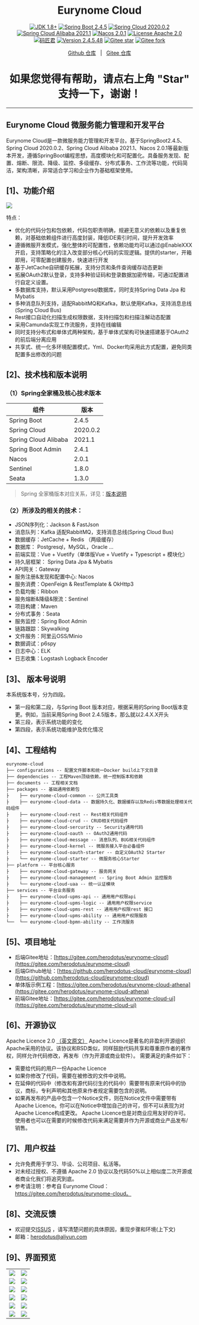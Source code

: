 <h1 align="center"> Eurynome Cloud </h1>

<p align="center">
    <a href="https://www.oracle.com/java/technologies/javase-downloads.html" target="_blank"><img src="https://img.shields.io/badge/JDK-1.8%2B-green" alt="JDK 1.8+"></a>
    <a href="https://spring.io/projects/spring-boot" target="_blank"><img src="https://img.shields.io/badge/Spring%20Boot-2.4.5-blue" alt="Spring Boot 2.4.5"></a>
    <a href="https://spring.io/projects/spring-cloud" target="_blank"><img src="https://img.shields.io/badge/Spring%20Cloud-2020.0.2-blue" alt="Spring Cloud 2020.0.2"></a>
    <a href="https://github.com/alibaba/spring-cloud-alibaba" target="_blank"><img src="https://img.shields.io/badge/Spring%20Cloud%20Alibaba-2021.1-blue" alt="Spring Cloud Alibaba 2021.1"></a>
    <a href="https://nacos.io/zh-cn/index.html" target="_blank"><img src="https://img.shields.io/badge/Nacos-2.0.1-brightgreen" alt="Nacos 2.0.1"></a>
    <a href="./LICENSE"><img src="https://img.shields.io/badge/License-Apache--2.0-blue" alt="License Apache 2.0"></a>
    <a href="https://blog.csdn.net/Pointer_v" target="_blank"><img src="https://img.shields.io/badge/Author-%E7%A0%81%E5%8C%A0%E5%90%9B-orange" alt="码匠君"></a>
    <a href="#" target="_blank"><img src="https://img.shields.io/badge/Version-2.4.5.48-red" alt="Version 2.4.5.48"></a>
    <a href="https://gitee.com/herodotus/eurynome-cloud"><img src="https://gitee.com/herodotus/eurynome-cloud/badge/star.svg?theme=dark" alt="Gitee star"></a>
    <a href="https://gitee.com/herodotus/eurynome-cloud"><img src="https://gitee.com/herodotus/eurynome-cloud/badge/fork.svg?theme=dark" alt="Gitee fork"></a>
</p>

<p align="center">
    <a href="https://github.com/herodotus-cloud/eurynome-cloud">Github 仓库</a> &nbsp; | &nbsp; 
    <a href="https://gitee.com/herodotus/eurynome-cloud">Gitee 仓库</a>
</p>


<h1 align="center"> 如果您觉得有帮助，请点右上角 "Star" 支持一下，谢谢！</h1>

---

## Eurynome Cloud 微服务能力管理和开发平台

Eurynome Cloud是一款微服务能力管理和开发平台。基于SpringBoot2.4.5、Spring Cloud 2020.0.2、Spring Cloud Alibaba 2021.1、Nacos 2.0.1等最新版本开发，遵循SpringBoot编程思想，高度模块化和可配置化。具备服务发现、配置、熔断、限流、降级、监控、多级缓存、分布式事务、工作流等功能，代码简洁，架构清晰，非常适合学习和企业作为基础框架使用。

## [1]、功能介绍

<img src="https://gitee.com/herodotus/eurynome-cloud/raw/master/documents/readme/eurynome.png"/>

特点：
* 优化的代码分包和包依赖，代码包职责明确，规避无意义的依赖以及重复依赖，对基础依赖组件进行高度封装，降低IDE索引时间，提升开发效率
* 遵循微服开发模式，强化整体的可配置性，依赖功能均可以通过@EnableXXX开启，支持策略化的注入改变部分核心代码的实现逻辑。提供的starter，开箱即用，可零配置创建服务，快速进行开发
* 基于JetCache自研缓存拓展，支持分页和条件查询缓存动态更新
* 拓展OAuth2默认登录，支持多种验证码和登录数据加密传输，可通过配置进行自定义设置。
* 多数据库支持，默认采用Postgresql数据库，同时支持Spring Data Jpa 和Mybatis
* 多种消息队列支持，适配RabbitMQ和Kafka，默认使用Kafka，支持消息总线(Spring Cloud Bus)
* Rest接口自动化扫描生成权限数据，支持扫描包和扫描注解动态配置
* 采用Camunda实现工作流服务，支持在线编辑
* 同时支持分布式和单体式两种架构，基于单体式架构可快速搭建基于OAuth2的前后端分离应用
* 共享式、统一化多环境配置模式，Yml、Docker均采用此方式配置，避免同类配置多出修改的问题

## [2]、技术栈和版本说明

### （1）Spring全家桶及核心技术版本
  
组件 | 版本 
---|---
Spring Boot | 2.4.5 
Spring Cloud | 2020.0.2 
Spring Cloud Alibaba | 2021.1
Spring Boot Admin | 2.4.1 
Nacos | 2.0.1 |
Sentinel | 1.8.0 |
Seata | 1.3.0 |

> Spring 全家桶版本对应关系，详见：[版本说明](https://github.com/alibaba/spring-cloud-alibaba/wiki/%E7%89%88%E6%9C%AC%E8%AF%B4%E6%98%8E)

### （2）所涉及的相关的技术： 

* JSON序列化：Jackson & FastJson 
* 消息队列：Kafka 适配RabbitMQ，支持消息总线(Spring Cloud Bus)
* 数据缓存：JetCache + Redis （两级缓存）
* 数据库： Postgresql，MySQL，Oracle ...
* 前端实现：Vue + Vuetify（单体版Vue + Vuetify + Typescript + 模块化）
* 持久层框架： Spring Data Jpa & Mybatis
* API网关：Gateway
* 服务注册&发现和配置中心: Nacos 
* 服务消费：OpenFeign & RestTemplate & OkHttp3
* 负载均衡：Ribbon
* 服务熔断&降级&限流：Sentinel
* 项目构建：Maven
* 分布式事务：Seata
* 服务监控：Spring Boot Admin
* 链路跟踪：Skywalking
* 文件服务：阿里云OSS/Minio
* 数据调试：p6spy
* 日志中心：ELK
* 日志收集：Logstash Logback Encoder

## [3]、 版本号说明

本系统版本号，分为四段。

- 第一段和第二段，与Spring Boot 版本对应，根据采用的Spring Boot版本变更。例如，当前采用Spring Boot 2.4.5版本，那么就以2.4.X.X开头
- 第三段，表示系统功能的变化
- 第四段，表示系统功能维护及优化情况

## [4]、工程结构

``` 
eurynome-cloud
├── configurations -- 配置文件脚本和统一Docker build上下文目录
├── dependencies -- 工程Maven顶级依赖，统一控制版本和依赖
├── documents -- 工程相关文档
├── packages -- 基础通用依赖包
├    ├── eurynome-cloud-common -- 公共工具类
├    ├── eurynome-cloud-data -- 数据持久化、数据缓存以及Redis等数据处理相关代码组件
├    ├── eurynome-cloud-rest -- Rest相关代码组件
├    ├── eurynome-cloud-crud -- CRUD相关代码组件
├    ├── eurynome-cloud-sercurity -- Security通用代码
├    ├── eurynome-cloud-oauth -- OAuth2通用代码
├    ├── eurynome-cloud-message -- 消息队列、BUG相关代码组件
├    ├── eurynome-cloud-kernel -- 微服务接入平台必备组件
├    ├── eurynome-cloud-oauth-starter -- 自定义OAuth2 Starter
├    └── eurynome-cloud-starter -- 微服务核心Starter
├── platform -- 平台核心服务
├    ├── eurynome-cloud-gateway -- 服务网关
├    ├── eurynome-cloud-management -- Spring Boot Admin 监控服务
├    └── eurynome-cloud-uaa -- 统一认证模块
├── services -- 平台业务服务
├    ├── eurynome-cloud-upms-api -- 通用用户权限api 
├    ├── eurynome-cloud-upms-logic -- 通用用户权限service
├    ├── eurynome-cloud-upms-rest -- 通用用户权限rest 接口
├    ├── eurynome-cloud-upms-ability -- 通用用户权限服务
└──  └── eurynome-cloud-bpmn-ability -- 工作流服务 
```

## [5]、项目地址
* 后端Gitee地址：[https://gitee.com/herodotus/eurynome-cloud](https://gitee.com/herodotus/eurynome-cloud)
* 后端Github地址：[https://github.com/herodotus-cloud/eurynome-cloud](https://github.com/herodotus-cloud/eurynome-cloud)
* 单体版示例工程：[https://gitee.com/herodotus/eurynome-cloud-athena](https://gitee.com/herodotus/eurynome-cloud-athena)
* 前端Gitee地址：[https://gitee.com/herodotus/eurynome-cloud-ui](https://gitee.com/herodotus/eurynome-cloud-ui)

## [6]、开源协议

Apache Licence 2.0 [（英文原文）](https://www.apache.org/licenses/LICENSE-2.0.html) Apache Licence是著名的非盈利开源组织Apache采用的协议。该协议和BSD类似，同样鼓励代码共享和尊重原作者的著作权，同样允许代码修改，再发布（作为开源或商业软件）。 需要满足的条件如下：

- 需要给代码的用户一份Apache Licence
- 如果你修改了代码，需要在被修改的文件中说明。
- 在延伸的代码中（修改和有源代码衍生的代码中）需要带有原来代码中的协议，商标，专利声明和其他原来作者规定需要包含的说明。
- 如果再发布的产品中包含一个Notice文件，则在Notice文件中需要带有Apache Licence。你可以在Notice中增加自己的许可，但不可以表现为对Apache Licence构成更改。 Apache Licence也是对商业应用友好的许可。使用者也可以在需要的时候修改代码来满足需要并作为开源或商业产品发布/销售。

## [7]、用户权益
* 允许免费用于学习、毕设、公司项目、私活等。
* 对未经过授权、不遵循 Apache 2.0 协议以及代码50%以上相似度二次开源或者商业化我们将追究到底。
* 参考请注明：参考自 Eurynome Cloud：https://gitee.com/herodotus/eurynome-cloud。

## [8]、交流反馈
* 欢迎提交[ISSUS](https://gitee.com/herodotus/eurynome-cloud/issues) ，请写清楚问题的具体原因，重现步骤和环境(上下文)
* 邮箱：herodotus@aliyun.com


## [9]、界面预览
<table>
    <tr>
        <td><img src="https://gitee.com/herodotus/eurynome-cloud/raw/master/documents/readme/ui1.png"/></td>
        <td><img src="https://gitee.com/herodotus/eurynome-cloud/raw/master/documents/readme/ui2.png"/></td>
    </tr>
    <tr>
        <td><img src="https://gitee.com/herodotus/eurynome-cloud/raw/master/documents/readme/ui3.png"/></td>
        <td><img src="https://gitee.com/herodotus/eurynome-cloud/raw/master/documents/readme/camunda.png"/></td>
    </tr>
    <tr>
        <td><img src="https://gitee.com/herodotus/eurynome-cloud/raw/master/documents/readme/nacos.png"/></td>
        <td><img src="https://gitee.com/herodotus/eurynome-cloud/raw/master/documents/readme/elk.png"/></td>
    </tr>
    <tr>
        <td><img src="https://gitee.com/herodotus/eurynome-cloud/raw/master/documents/readme/skywalking.png"/></td>
        <td><img src="https://gitee.com/herodotus/eurynome-cloud/raw/master/documents/readme/sentinel.png"/></td>
    </tr>
    <tr>
        <td><img src="https://gitee.com/herodotus/eurynome-cloud/raw/master/documents/readme/spring-boot-admin-1.png"/></td>
        <td><img src="https://gitee.com/herodotus/eurynome-cloud/raw/master/documents/readme/spring-boot-admin-2.png"/></td>
    </tr>
    <tr>
        <td><img src="https://gitee.com/herodotus/eurynome-cloud/raw/master/documents/readme/oauth2-login1.png"/></td>
        <td><img src="https://gitee.com/herodotus/eurynome-cloud/raw/master/documents/readme/oauth2-login2.png"/></td>
    </tr>
</table>
